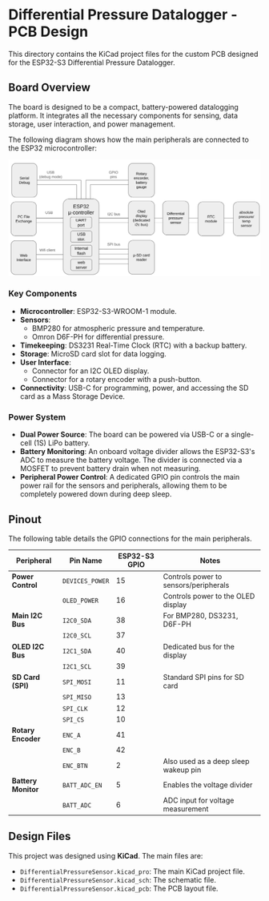 # Differential Pressure Datalogger - PCB Design

This directory contains the KiCad project files for the custom PCB designed for the ESP32-S3 Differential Pressure Datalogger.

## Board Overview

The board is designed to be a compact, battery-powered datalogging platform. It integrates all the necessary components for sensing, data storage, user interaction, and power management.

The following diagram shows how the main peripherals are connected to the ESP32 microcontroller:

![Overall Architecture](overall_arch.png)

### Key Components

*   **Microcontroller**: ESP32-S3-WROOM-1 module.
*   **Sensors**:
    *   BMP280 for atmospheric pressure and temperature.
    *   Omron D6F-PH for differential pressure.
*   **Timekeeping**: DS3231 Real-Time Clock (RTC) with a backup battery.
*   **Storage**: MicroSD card slot for data logging.
*   **User Interface**:
    *   Connector for an I2C OLED display.
    *   Connector for a rotary encoder with a push-button.
*   **Connectivity**: USB-C for programming, power, and accessing the SD card as a Mass Storage Device.

### Power System

*   **Dual Power Source**: The board can be powered via USB-C or a single-cell (1S) LiPo battery.
*   **Battery Monitoring**: An onboard voltage divider allows the ESP32-S3's ADC to measure the battery voltage. The divider is connected via a MOSFET to prevent battery drain when not measuring.
*   **Peripheral Power Control**: A dedicated GPIO pin controls the main power rail for the sensors and peripherals, allowing them to be completely powered down during deep sleep.

## Pinout

The following table details the GPIO connections for the main peripherals.

| Peripheral              | Pin Name        | ESP32-S3 GPIO | Notes                               |
| ----------------------- | --------------- | ------------- | ----------------------------------- |
| **Power Control**       | `DEVICES_POWER` | 15            | Controls power to sensors/peripherals |
|                         | `OLED_POWER`    | 16            | Controls power to the OLED display    |
| **Main I2C Bus**        | `I2C0_SDA`      | 38            | For BMP280, DS3231, D6F-PH          |
|                         | `I2C0_SCL`      | 37            |                                     |
| **OLED I2C Bus**        | `I2C1_SDA`      | 40            | Dedicated bus for the display       |
|                         | `I2C1_SCL`      | 39            |                                     |
| **SD Card (SPI)**       | `SPI_MOSI`      | 11            | Standard SPI pins for SD card       |
|                         | `SPI_MISO`      | 13            |                                     |
|                         | `SPI_CLK`       | 12            |                                     |
|                         | `SPI_CS`        | 10            |                                     |
| **Rotary Encoder**      | `ENC_A`         | 41            |                                     |
|                         | `ENC_B`         | 42            |                                     |
|                         | `ENC_BTN`       | 2             | Also used as a deep sleep wakeup pin|
| **Battery Monitor**     | `BATT_ADC_EN`   | 5             | Enables the voltage divider         |
|                         | `BATT_ADC`      | 6             | ADC input for voltage measurement   |

## Design Files

This project was designed using **KiCad**. The main files are:

*   `DifferentialPressureSensor.kicad_pro`: The main KiCad project file.
*   `DifferentialPressureSensor.kicad_sch`: The schematic file.
*   `DifferentialPressureSensor.kicad_pcb`: The PCB layout file.
